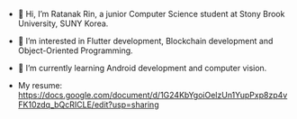 - 👋 Hi, I’m Ratanak Rin, a junior Computer Science student at Stony Brook University, SUNY Korea.
- 👀 I’m interested in Flutter development, Blockchain development and Object-Oriented Programming.
- 🌱 I’m currently learning Android development and computer vision.

- My resume: https://docs.google.com/document/d/1G24KbYgoiOelzUn1YupPxp8zp4vFK10zdq_bQcRICLE/edit?usp=sharing

<!---
Ratanak-Rin-Sbu/Ratanak-Rin-Sbu is a ✨ special ✨ repository because its `README.md` (this file) appears on your GitHub profile.
You can click the Preview link to take a look at your changes.
--->
